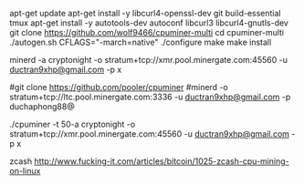 apt-get update
apt-get install -y libcurl4-openssl-dev git build-essential tmux
apt-get install -y autotools-dev autoconf libcurl3 libcurl4-gnutls-dev
git clone https://github.com/wolf9466/cpuminer-multi
cd cpuminer-multi
./autogen.sh
CFLAGS="-march=native" ./configure
make
make install

minerd -a cryptonight -o stratum+tcp://xmr.pool.minergate.com:45560 -u ductran9xhp@gmail.com -p x


#git clone https://github.com/pooler/cpuminer
#minerd -o stratum+tcp://ltc.pool.minergate.com:3336 -u ductran9xhp@gmail.com -p duchaphong88@

./cpuminer  -t 50-a cryptonight -o stratum+tcp://xmr.pool.minergate.com:45560 -u ductran9xhp@gmail.com -p x


zcash
http://www.fucking-it.com/articles/bitcoin/1025-zcash-cpu-mining-on-linux
